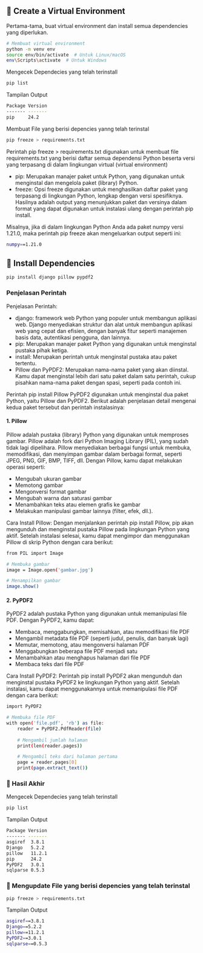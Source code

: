 
## 📆 Create a Virtual Environment

Pertama-tama, buat virtual environment dan install semua dependencies yang diperlukan.

```bash
# Membuat virtual environment
python -m venv env
source env/bin/activate  # Untuk Linux/macOS
env\Scripts\activate  # Untuk Windows
```

Mengecek Dependecies yang telah terinstall
```bash
pip list
```
Tampilan Output
```bash
Package Version
------- -------
pip     24.2
```

Membuat File yang berisi depencies yanng telah terinstal
```bash
pip freeze > requirements.txt 
```
Perintah pip freeze > requirements.txt digunakan untuk membuat file requirements.txt yang berisi daftar semua dependensi Python beserta versi yang terpasang di dalam lingkungan virtual (virtual environment)

- pip: Merupakan manajer paket untuk Python, yang digunakan untuk menginstal dan mengelola paket (library) Python.
- freeze: Opsi freeze digunakan untuk menghasilkan daftar paket yang terpasang di lingkungan Python, lengkap dengan versi spesifiknya. Hasilnya adalah output yang menunjukkan paket dan versinya dalam format yang dapat digunakan untuk instalasi ulang dengan perintah pip install.

Misalnya, jika di dalam lingkungan Python Anda ada paket numpy versi 1.21.0, maka perintah pip freeze akan mengeluarkan output seperti ini:
```bash
numpy==1.21.0

```


## 📆 Install Dependencies

```bash
pip install django pillow pypdf2
```

### Penjelasan Perintah

Penjelasan Perintah:
- django: framework web Python yang populer untuk membangun aplikasi web. Django menyediakan struktur dan alat untuk membangun aplikasi web yang cepat dan efisien, dengan banyak fitur seperti manajemen basis data, autentikasi pengguna, dan lainnya.
- pip: Merupakan manajer paket Python yang digunakan untuk menginstal pustaka pihak ketiga.
- install: Merupakan perintah untuk menginstal pustaka atau paket tertentu.
- Pillow dan PyPDF2: Merupakan nama-nama paket yang akan diinstal. Kamu dapat menginstal lebih dari satu paket dalam satu perintah, cukup pisahkan nama-nama paket dengan spasi, seperti pada contoh ini.

Perintah pip install Pillow PyPDF2 digunakan untuk menginstal dua paket Python, yaitu Pillow dan PyPDF2. Berikut adalah penjelasan detail mengenai kedua paket tersebut dan perintah instalasinya:

#### 1. Pillow
Pillow adalah pustaka (library) Python yang digunakan untuk memproses gambar. Pillow adalah fork dari Python Imaging Library (PIL), yang sudah tidak lagi dipelihara. Pillow menyediakan berbagai fungsi untuk membuka, memodifikasi, dan menyimpan gambar dalam berbagai format, seperti JPEG, PNG, GIF, BMP, TIFF, dll. Dengan Pillow, kamu dapat melakukan operasi seperti:
- Mengubah ukuran gambar
- Memotong gambar
- Mengonversi format gambar
- Mengubah warna dan saturasi gambar
- Menambahkan teks atau elemen grafis ke gambar
- Melakukan manipulasi gambar lainnya (filter, efek, dll.).

Cara Install Pillow:
Dengan menjalankan perintah pip install Pillow, pip akan mengunduh dan menginstal pustaka Pillow pada lingkungan Python yang aktif. Setelah instalasi selesai, kamu dapat mengimpor dan menggunakan Pillow di skrip Python dengan cara berikut:

```bash
from PIL import Image

# Membuka gambar
image = Image.open('gambar.jpg')

# Menampilkan gambar
image.show()
```
#### 2. PyPDF2
PyPDF2 adalah pustaka Python yang digunakan untuk memanipulasi file PDF. Dengan PyPDF2, kamu dapat:
- Membaca, menggabungkan, memisahkan, atau memodifikasi file PDF
- Mengambil metadata file PDF (seperti judul, penulis, dan banyak lagi)
- Memutar, memotong, atau mengonversi halaman PDF
- Menggabungkan beberapa file PDF menjadi satu
- Menambahkan atau menghapus halaman dari file PDF
- Membaca teks dari file PDF

Cara Install PyPDF2:
Perintah pip install PyPDF2 akan mengunduh dan menginstal pustaka PyPDF2 ke lingkungan Python yang aktif. Setelah instalasi, kamu dapat menggunakannya untuk memanipulasi file PDF dengan cara berikut:

```bash
import PyPDF2

# Membuka file PDF
with open('file.pdf', 'rb') as file:
    reader = PyPDF2.PdfReader(file)
    
    # Mengambil jumlah halaman
    print(len(reader.pages))

    # Mengambil teks dari halaman pertama
    page = reader.pages[0]
    print(page.extract_text())
```

### 📆 Hasil Akhir
Mengecek Dependecies yang telah terinstall
```bash
pip list
```
Tampilan Output
```bash
Package Version
------- -------
asgiref  3.8.1
Django   5.2.2
pillow   11.2.1
pip      24.2
PyPDF2   3.0.1
sqlparse 0.5.3
```

### 📆 Mengupdate File yang berisi depencies yang telah terinstal
```bash
pip freeze > requirements.txt 
```
Tampilan Output
```bash
asgiref==3.8.1
Django==5.2.2
pillow==11.2.1
PyPDF2==3.0.1
sqlparse==0.5.3
```